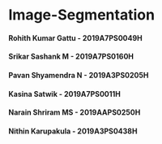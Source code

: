 ﻿# Image-Segmentation
#### Rohith Kumar Gattu - 2019A7PS0049H
#### Srikar Sashank M - 2019A7PS0160H
#### Pavan Shyamendra N - 2019A3PS0205H
#### Kasina Satwik - 2019A7PS0011H
#### Narain Shriram MS - 2019AAPS0250H
#### Nithin Karupakula - 2019A3PS0438H
